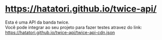 # https://hatatori.github.io/twice-api/

Esta é uma API da banda twice.<br>
Você pode integrar ao seu projeto para fazer testes atravez do link:<br>
<a href='https://hatatori.github.io/twice-api/twice-api-cdn.json'>https://hatatori.github.io/twice-api/twice-api-cdn.json</a>

